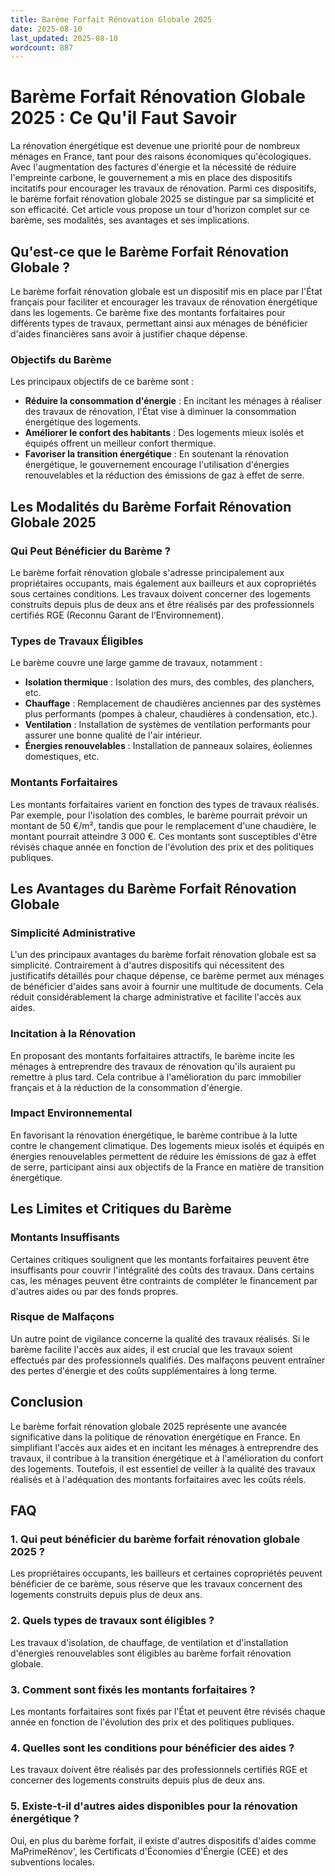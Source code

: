```yaml
---
title: Barème Forfait Rénovation Globale 2025
date: 2025-08-10
last_updated: 2025-08-10
wordcount: 887
---
```


# Barème Forfait Rénovation Globale 2025 : Ce Qu'il Faut Savoir

La rénovation énergétique est devenue une priorité pour de nombreux ménages en France, tant pour des raisons économiques qu'écologiques. Avec l'augmentation des factures d'énergie et la nécessité de réduire l'empreinte carbone, le gouvernement a mis en place des dispositifs incitatifs pour encourager les travaux de rénovation. Parmi ces dispositifs, le barème forfait rénovation globale 2025 se distingue par sa simplicité et son efficacité. Cet article vous propose un tour d'horizon complet sur ce barème, ses modalités, ses avantages et ses implications.

## Qu'est-ce que le Barème Forfait Rénovation Globale ?

Le barème forfait rénovation globale est un dispositif mis en place par l'État français pour faciliter et encourager les travaux de rénovation énergétique dans les logements. Ce barème fixe des montants forfaitaires pour différents types de travaux, permettant ainsi aux ménages de bénéficier d'aides financières sans avoir à justifier chaque dépense.

### Objectifs du Barème

Les principaux objectifs de ce barème sont :

- **Réduire la consommation d'énergie** : En incitant les ménages à réaliser des travaux de rénovation, l'État vise à diminuer la consommation énergétique des logements.
- **Améliorer le confort des habitants** : Des logements mieux isolés et équipés offrent un meilleur confort thermique.
- **Favoriser la transition énergétique** : En soutenant la rénovation énergétique, le gouvernement encourage l'utilisation d'énergies renouvelables et la réduction des émissions de gaz à effet de serre.

## Les Modalités du Barème Forfait Rénovation Globale 2025

### Qui Peut Bénéficier du Barème ?

Le barème forfait rénovation globale s'adresse principalement aux propriétaires occupants, mais également aux bailleurs et aux copropriétés sous certaines conditions. Les travaux doivent concerner des logements construits depuis plus de deux ans et être réalisés par des professionnels certifiés RGE (Reconnu Garant de l’Environnement).

### Types de Travaux Éligibles

Le barème couvre une large gamme de travaux, notamment :

- **Isolation thermique** : Isolation des murs, des combles, des planchers, etc.
- **Chauffage** : Remplacement de chaudières anciennes par des systèmes plus performants (pompes à chaleur, chaudières à condensation, etc.).
- **Ventilation** : Installation de systèmes de ventilation performants pour assurer une bonne qualité de l'air intérieur.
- **Énergies renouvelables** : Installation de panneaux solaires, éoliennes domestiques, etc.

### Montants Forfaitaires

Les montants forfaitaires varient en fonction des types de travaux réalisés. Par exemple, pour l'isolation des combles, le barème pourrait prévoir un montant de 50 €/m², tandis que pour le remplacement d'une chaudière, le montant pourrait atteindre 3 000 €. Ces montants sont susceptibles d'être révisés chaque année en fonction de l'évolution des prix et des politiques publiques.

## Les Avantages du Barème Forfait Rénovation Globale

### Simplicité Administrative

L'un des principaux avantages du barème forfait rénovation globale est sa simplicité. Contrairement à d'autres dispositifs qui nécessitent des justificatifs détaillés pour chaque dépense, ce barème permet aux ménages de bénéficier d'aides sans avoir à fournir une multitude de documents. Cela réduit considérablement la charge administrative et facilite l'accès aux aides.

### Incitation à la Rénovation

En proposant des montants forfaitaires attractifs, le barème incite les ménages à entreprendre des travaux de rénovation qu'ils auraient pu remettre à plus tard. Cela contribue à l'amélioration du parc immobilier français et à la réduction de la consommation d'énergie.

### Impact Environnemental

En favorisant la rénovation énergétique, le barème contribue à la lutte contre le changement climatique. Des logements mieux isolés et équipés en énergies renouvelables permettent de réduire les émissions de gaz à effet de serre, participant ainsi aux objectifs de la France en matière de transition énergétique.

## Les Limites et Critiques du Barème

### Montants Insuffisants

Certaines critiques soulignent que les montants forfaitaires peuvent être insuffisants pour couvrir l'intégralité des coûts des travaux. Dans certains cas, les ménages peuvent être contraints de compléter le financement par d'autres aides ou par des fonds propres.

### Risque de Malfaçons

Un autre point de vigilance concerne la qualité des travaux réalisés. Si le barème facilite l'accès aux aides, il est crucial que les travaux soient effectués par des professionnels qualifiés. Des malfaçons peuvent entraîner des pertes d'énergie et des coûts supplémentaires à long terme.

## Conclusion

Le barème forfait rénovation globale 2025 représente une avancée significative dans la politique de rénovation énergétique en France. En simplifiant l'accès aux aides et en incitant les ménages à entreprendre des travaux, il contribue à la transition énergétique et à l'amélioration du confort des logements. Toutefois, il est essentiel de veiller à la qualité des travaux réalisés et à l'adéquation des montants forfaitaires avec les coûts réels.

## FAQ

### 1. Qui peut bénéficier du barème forfait rénovation globale 2025 ?

Les propriétaires occupants, les bailleurs et certaines copropriétés peuvent bénéficier de ce barème, sous réserve que les travaux concernent des logements construits depuis plus de deux ans.

### 2. Quels types de travaux sont éligibles ?

Les travaux d'isolation, de chauffage, de ventilation et d'installation d'énergies renouvelables sont éligibles au barème forfait rénovation globale.

### 3. Comment sont fixés les montants forfaitaires ?

Les montants forfaitaires sont fixés par l'État et peuvent être révisés chaque année en fonction de l'évolution des prix et des politiques publiques.

### 4. Quelles sont les conditions pour bénéficier des aides ?

Les travaux doivent être réalisés par des professionnels certifiés RGE et concerner des logements construits depuis plus de deux ans.

### 5. Existe-t-il d'autres aides disponibles pour la rénovation énergétique ?

Oui, en plus du barème forfait, il existe d'autres dispositifs d'aides comme MaPrimeRénov', les Certificats d'Économies d'Énergie (CEE) et des subventions locales.